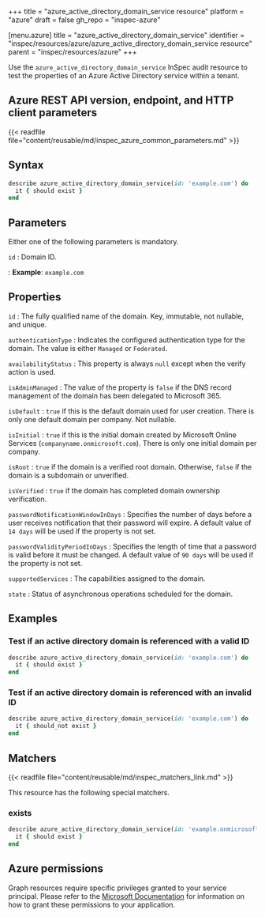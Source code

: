 +++
title = "azure_active_directory_domain_service resource"
platform = "azure"
draft = false
gh_repo = "inspec-azure"

[menu.azure]
title = "azure_active_directory_domain_service"
identifier = "inspec/resources/azure/azure_active_directory_domain_service resource"
parent = "inspec/resources/azure"
+++

Use the `azure_active_directory_domain_service` InSpec audit resource to test the properties of an Azure Active Directory service within a tenant.

## Azure REST API version, endpoint, and HTTP client parameters

{{< readfile file="content/reusable/md/inspec_azure_common_parameters.md" >}}

## Syntax

```ruby
describe azure_active_directory_domain_service(id: 'example.com') do
  it { should exist }
end
```

## Parameters

Either one of the following parameters is mandatory.

`id`
: Domain ID.

: **Example**: `example.com`

## Properties

`id`
: The fully qualified name of the domain. Key, immutable, not nullable, and unique.

`authenticationType`
: Indicates the configured authentication type for the domain. The value is either `Managed` or `Federated`.

`availabilityStatus`
: This property is always `null` except when the verify action is used.

`isAdminManaged`
: The value of the property is `false` if the DNS record management of the domain has been delegated to Microsoft 365.

`isDefault`
: `true` if this is the default domain used for user creation. There is only one default domain per company. Not nullable.

`isInitial`
: `true` if this is the initial domain created by Microsoft Online Services (`companyname.onmicrosoft.com`). There is only one initial domain per company.

`isRoot`
: `true` if the domain is a verified root domain. Otherwise, `false` if the domain is a subdomain or unverified.

`isVerified`
: `true` if the domain has completed domain ownership verification.

`passwordNotificationWindowInDays`
: Specifies the number of days before a user receives notification that their password will expire. A default value of `14 days` will be used if the property is not set.

`passwordValidityPeriodInDays`
: Specifies the length of time that a password is valid before it must be changed. A default value of `90 days` will be used if the property is not set.

`supportedServices`
: The capabilities assigned to the domain.

`state`
: Status of asynchronous operations scheduled for the domain.

## Examples

### Test if an active directory domain is referenced with a valid ID

```ruby
describe azure_active_directory_domain_service(id: 'example.com') do
  it { should exist }
end
```

### Test if an active directory domain is referenced with an invalid ID

```ruby
describe azure_active_directory_domain_service(id: 'example.com') do
  it { should_not exist }
end
```

## Matchers

{{< readfile file="content/reusable/md/inspec_matchers_link.md" >}}

This resource has the following special matchers.

### exists

```ruby
describe azure_active_directory_domain_service(id: 'example.onmicrosoft.com') do
  it { should exist }
end
```

## Azure permissions

Graph resources require specific privileges granted to your service principal. Please refer to the [Microsoft Documentation](https://docs.microsoft.com/en-us/azure/active-directory/develop/active-directory-integrating-applications#updating-an-application) for information on how to grant these permissions to your application.
